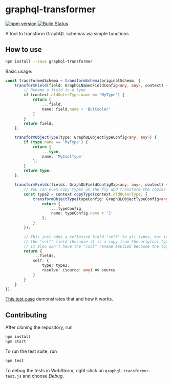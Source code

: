# graphql-transformer

[![npm version](https://badge.fury.io/js/graphql-transformer.svg)](https://npmjs.org/graphql-transformer) [![Build Status](https://travis-ci.org/AEB-labs/graphql-transformer.svg?branch=master)](https://travis-ci.org/AEB-labs/graphql-transformer)

A tool to transform GraphQL schemas via simple functions

## How to use

```bash
npm install --save graphql-transformer
```

Basic usage:

```typescript
const transformedSchema = transformSchema(originalSchema, {
    transformField(field: GraphQLNamedFieldConfig<any, any>, context) {
        // Rename a field in a type
        if (context.oldOuterType.name == 'MyType') {
            return {
                ...field,
                name: field.name + 'ButCooler'
            }
        }
        return field;
    },

    transformObjectType(type: GraphQLObjectTypeConfig<any, any>) {
        if (type.name == 'MyType') {
            return {
                ...type,
                name: 'MyCoolType'
            };
        }
        return type;
    },

    transformFields(fields: GraphQLFieldConfigMap<any, any>, context) {
        // You can even copy types on the fly and transform the copies
        const type2 = context.copyType(context.oldOuterType, {
            transformObjectType(typeConfig: GraphQLObjectTypeConfig<any, any>) {
                return {
                    ...typeConfig,
                    name: typeConfig.name + '2'
                };
            }
        });

        // This just adds a reflexive field "self" to all types, but its type does not have
        // the "self" field (because it is a copy from the original type, see above)
        // it also won't have the "cool" rename applied because the top-level transformers are not applied
        return {
            ...fields,
            self: {
                type: type2,
                resolve: (source: any) => source
            }
        }
    }
});
```

[This test case](spec/schema-transformer.spec.ts) demonstrates that and how it works.

## Contributing

After cloning the repository, run

```bash
npm install
npm start
```

To run the test suite, run

```bash
npm test
```

To debug the tests in WebStorm, right-click on `graphql-transformer-test.js` and choose *Debug*.


